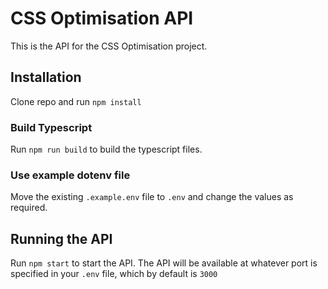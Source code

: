 # CSS Optimisation API

This is the API for the CSS Optimisation project.

## Installation

Clone repo and run `npm install`

### Build Typescript

Run `npm run build` to build the typescript files.

### Use example dotenv file

Move the existing `.example.env` file to `.env` and change the values as required.

## Running the API

Run `npm start` to start the API. The API will be available at whatever port is specified in your `.env` file, which by default is `3000`
